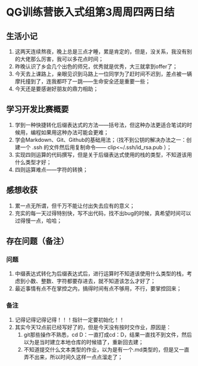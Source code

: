 # QG训练营嵌入式组第3周周四两日结
## 生活小记
1. 这两天连续熬夜，晚上总是三点才睡，累是肯定的，但是，没关系，我没有别的大佬那么厉害，我可以多花点时间；
2. 昨晚认识了乡会几个出色的师兄，优秀就是优秀，大三就拿到offer了；
3. 今天去上课路上，亲眼见识到马路上一位同学为了赶时间不迟到，差点被一辆摩托撞到了，连我都吓了一跳——生命安全还是重要一些；
4. 今天还是要感谢好朋友的鼎力相助；
## 学习开发比赛概要
1. 学到一种快捷转化后缀表达式的方法——括号法，但这种办法更适合笔试的时候用，编程如果用这种办法可能会更难；
2. 学会Markdown、Git、Github的基础用法；（找不到公钥的解决办法之一：创建一个 .ssh 的文件然后用复制命令—— clip<~/.ssh/id_rsa.pub ）；
3. 实现四则运算的代码撰写，但是关于后缀表达式使用的栈的类型，不知道该用什么类型才好；
4. 四则运算难点——字符的转换；
## 感想收获
1. 累一点无所谓，但千万不能让付出失去应有的意义；
2. 充实的每一天过得特别快，写不出代码，找不出bug的时候，真希望时间可以过得慢一点，哈哈；
## 存在问题（备注）
### 问题
1. 中缀表达式转化为后缀表达式后，进行运算时不知道该使用什么类型的栈，考虑到小数、整数、字符都要存进去，就不知道该怎么才好了；
2. 最近事情有点不在掌控之内，搞得时间有点不够用，不行，要掌控回来；
### 备注
1. 记得记得记得记得！！！指针一定要初始化！！
2. 其实今天12点前已经写好了的，但是今天没有按时交作业，原因是：
   1. git那些操作不熟悉，cd D：一直打成cd：D，结果一直找不到文件，然后以为是当时建立本地仓库的时候错了，重新回去建；
   2. 不知道提交什么文本类型的作业，以为是有一个.md类型的，但是又一直弄不出来，所以时间久这样一点点溜走了；